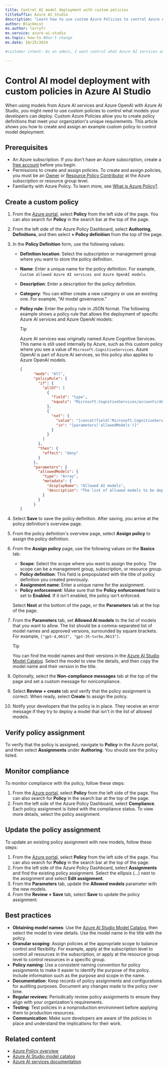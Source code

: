 ```yaml
---
title: Control AI model deployment with custom policies
titleSuffix: Azure AI Studio
description: "Learn how to use custom Azure Policies to control Azure AI services and Azure OpenAI model deployment with Azure AI Studio."
author: Blackmist
ms.author: larryfr
ms.service: azure-ai-studio
ms.topic: how-to #Don't change
ms.date: 10/25/2024

#customer intent: As an admin, I want control what Azure AI services and Azure OpenAI models can be deployed by my developers.

---
```


# Control AI model deployment with custom policies in Azure AI Studio

When using models from Azure AI services and Azure OpenAI with Azure AI Studio, you might need to use custom policies to control what models your developers can deploy. Custom Azure Policies allow you to create policy definitions that meet your organization's unique requirements. This article shows you how to create and assign an example custom policy to control model deployment.

## Prerequisites

- An Azure subscription. If you don't have an Azure subscription, create a [free account](https://azure.microsoft.com/free/) before you begin.
- Permissions to create and assign policies. To create and assign policies, you must be an [Owner](/azure/role-based-access-control/built-in-roles#owner) or [Resource Policy Contributor](/azure/role-based-access-control/built-in-roles#resource-policy-contributor) at the Azure subscription or resource group level.
- Familiarity with Azure Policy. To learn more, see [What is Azure Policy?](/azure/governance/policy/overview).

## Create a custom policy

1. From the [Azure portal](https://portal.azure.com), select **Policy** from the left side of the page. You can also search for **Policy** in the search bar at the top of the page.
1. From the left side of the Azure Policy Dashboard, select **Authoring**, **Definitions**, and then select **+ Policy definition** from the top of the page.
1. In the **Policy Definition** form, use the following values:

    - **Definition location**: Select the subscription or management group where you want to store the policy definition.
    - **Name**: Enter a unique name for the policy definition. For example, `Custom allowed Azure AI services and Azure OpenAI models`.
    - **Description**: Enter a description for the policy definition.
    - **Category**: You can either create a new category or use an existing one. For example, "AI model governance."
    - **Policy rule**: Enter the policy rule in JSON format. The following example shows a policy rule that allows the deployment of specific Azure AI services and Azure OpenAI models:

        > [!TIP]
        > Azure AI services was originally named Azure Cognitive Services. This name is still used internally by Azure, such as this custom policy where you see a value of `Microsoft.CognitiveServices`. Azure OpenAI is part of Azure AI services, so this policy also applies to Azure OpenAI models.

        ```json
        {
              "mode": "All",
              "policyRule": {
                "if": {
                  "allOf": [
                    {
                      "field": "type",
                      "equals": "Microsoft.CognitiveServices/accounts/deployments"
                    },
                    {
                      "not": {
                        "value": "[concat(field('Microsoft.CognitiveServices/accounts/deployments/model.name'), ',', field('Microsoft.CognitiveServices/accounts/deployments/model.version'))]",
                        "in": "[parameters('allowedModels')]"
                      }
                    }
                  ]
                },
                "then": {
                  "effect": "deny"
                }
              },
              "parameters": {
                "allowedModels": {
                  "type": "Array",
                  "metadata": {
                    "displayName": "Allowed AI models",
                    "description": "The list of allowed models to be deployed."
                  }
                }
              }
        }
        ```

1. Select **Save** to save the policy definition. After saving, you arrive at the policy definition's overview page.
1. From the policy definition's overview page, select **Assign policy** to assign the policy definition.
1. From the **Assign policy** page, use the following values on the **Basics** tab:

    - **Scope**: Select the scope where you want to assign the policy. The scope can be a management group, subscription, or resource group.
    - **Policy definition**: This field is prepopulated with the title of policy definition you created previously.
    - **Assignment name**: Enter a unique name for the assignment.
    - **Policy enforcement**: Make sure that the **Policy enforcement** field is set to **Enabled**. If it isn't enabled, the policy isn't enforced.

    Select **Next** at the bottom of the page, or the **Parameters** tab at the top of the page.
1. From the **Parameters** tab, set **Allowed AI models** to the list of models that you want to allow. The list should be a comma-separated list of model names and approved versions, surrounded by square brackets. For example, `["gpt-4,0613", "gpt-35-turbo,0613"]`.

    > [!TIP]
    > You can find the model names and their versions in the [Azure AI Studio Model Catalog](https://ai.azure.com/explore/models). Select the model to view the details, and then copy the model name and their version in the title.

1. Optionally, select the **Non-compliance messages** tab at the top of the page and set a custom message for noncompliance.
1. Select **Review + create** tab and verify that the policy assignment is correct. When ready, select **Create** to assign the policy.
1. Notify your developers that the policy is in place. They receive an error message if they try to deploy a model that isn't in the list of allowed models.

## Verify policy assignment

To verify that the policy is assigned, navigate to **Policy** in the Azure portal, and then select **Assignments** under **Authoring**. You should see the policy listed.

## Monitor compliance

To monitor compliance with the policy, follow these steps:

1. From the [Azure portal](https://portal.azure.com), select **Policy** from the left side of the page. You can also search for **Policy** in the search bar at the top of the page.
1. From the left side of the Azure Policy Dashboard, select **Compliance**. Each policy assignment is listed with the compliance status. To view more details, select the policy assignment.

## Update the policy assignment

To update an existing policy assignment with new models, follow these steps:

1. From the [Azure portal](https://portal.azure.com), select **Policy** from the left side of the page. You can also search for **Policy** in the search bar at the top of the page.
1. From the left side of the Azure Policy Dashboard, select **Assignments** and find the existing policy assignment. Select the ellipsis (...) next to the assignment and select **Edit assignment**.
1. From the **Parameters** tab, update the **Allowed models** parameter with the new models.
1. From the **Review + Save** tab, select **Save** to update the policy assignment.

## Best practices

- **Obtaining model names**: Use the [Azure AI Studio Model Catalog](https://ai.azure.com/explore/models), then select the model to view details. Use the model name in the title with the policy.
- **Granular scoping**: Assign policies at the appropriate scope to balance control and flexibility. For example, apply at the subscription level to control all resources in the subscription, or apply at the resource group level to control resources in a specific group.
- **Policy naming**: Use a consistent naming convention for policy assignments to make it easier to identify the purpose of the policy. Include information such as the purpose and scope in the name.
- **Documentation**: Keep records of policy assignments and configurations for auditing purposes. Document any changes made to the policy over time.
- **Regular reviews**: Periodically review policy assignments to ensure they align with your organization's requirements.
- **Testing**: Test policies in a nonproduction environment before applying them to production resources.
- **Communication**: Make sure developers are aware of the policies in place and understand the implications for their work.

## Related content

- [Azure Policy overview](/azure/governance/policy/overview)
- [Azure AI Studio model catalog](model-catalog-overview.md)
- [Azure AI services documentation](/azure/ai-services)

